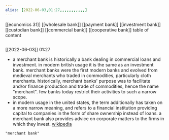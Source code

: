 ```yaml
---
alias: [2022-06-03,01:27,,,,,,,,,,,]
---
```

[[economics 31]] [[wholesale bank]] [[payment bank]] [[investment bank]] [[custodian bank]] [[commercial bank]] [[cooperative bank]]
table of content
```toc
```

[[2022-06-03]] 01:27
- a merchant bank is historically a bank dealing in commercial loans and investment. in modern british usage it is the same as an investment bank. merchant banks were the first modern banks and evolved from medieval merchants who traded in commodities, particularly cloth merchants. historically, merchant banks' purpose was to facilitate and/or finance production and trade of commodities, hence the name "merchant". few banks today restrict their activities to such a narrow scope.
- in modern usage in the united states, the term additionally has taken on a more narrow meaning, and refers to a financial institution providing capital to companies in the form of share ownership instead of loans. a merchant bank also provides advice on corporate matters to the firms in which they invest.
[wikipedia](https://en.wikipedia.org/wiki/merchant%20bank)
```query
"merchant bank"
```